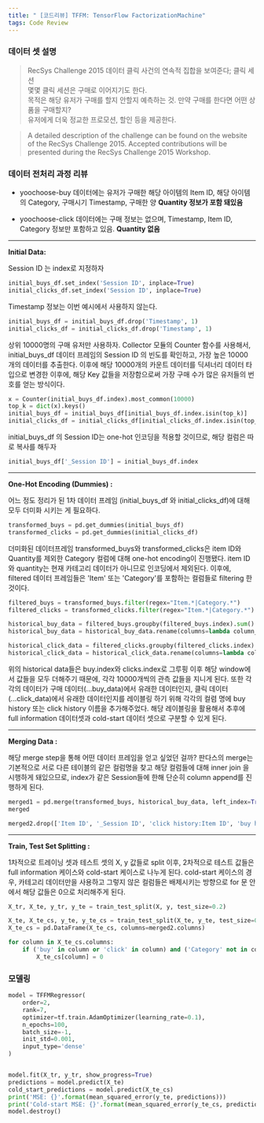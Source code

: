 ```yaml
---
title: " [코드리뷰] TFFM: TensorFlow FactorizationMachine"
tags: Code Review
---
```



### 데이터 셋 설명
>RecSys Challenge 2015 데이터
클릭 사건의 연속적 집합을 보여준다; 클릭 세션<br>
몇몇 클릭 세션은 구매로 이어지기도 한다. <br>
목적은 해당 유저가 구매를 할지 안할지 예측하는 것. 만약 구매를 한다면 어떤 상품을 구매할지?<br>
유저에게 더욱 정교한 프로모션, 할인 등을 제공한다.

>A detailed description of the challenge can be found on the website of the RecSys Challenge 2015.
Accepted contributions will be presented during the RecSys Challenge 2015 Workshop.

### 데이터 전처리 과정 리뷰
- yoochoose-buy 데이터에는 유저가 구매한 해당 아이템의 Item ID, 해당 아이템의 Category, 구매시기 Timestamp, 구매한 양 **Quantity 정보가 포함 돼있음<br>**

- yoochoose-click 데이터에는 구매 정보는 없으며, Timestamp, Item ID, Category 정보만 포함하고 있음. **Quantity 없음**

---
**Initial Data:** <br>

Session ID 는 index로 지정하자
```python
initial_buys_df.set_index('Session ID', inplace=True)
initial_clicks_df.set_index('Session ID', inplace=True)
```

Timestamp 정보는 이번 예시에서 사용하지 않는다.
~~~python
initial_buys_df = initial_buys_df.drop('Timestamp', 1)
initial_clicks_df = initial_clicks_df.drop('Timestamp', 1)
~~~

상위 10000명의 구매 유저만 사용하자.
Collector 모듈의 Counter 함수를 사용해서, initial_buys_df 데이터 프레임의 Session ID 의 빈도를 확인하고, 가장 높은 10000 개의 데이터를 추출한다. 이후에 해당 10000개의 카운트 데이터를 딕셔너리 데이터 타입으로 변경한 이후에, 해당 Key 값들을 저장함으로써 가장 구매 수가 많은 유저들의 번호를 얻는 방식이다.

~~~python
x = Counter(initial_buys_df.index).most_common(10000)
top_k = dict(x).keys()
initial_buys_df = initial_buys_df[initial_buys_df.index.isin(top_k)]
initial_clicks_df = initial_clicks_df[initial_clicks_df.index.isin(top_k)]
~~~

initial_buys_df 의 Session ID는 one-hot 인코딩을 적용할 것이므로, 해당 컬럼은 따로 복사를 해두자

~~~python
initial_buys_df['_Session ID'] = initial_buys_df.index
~~~

---
**One-Hot Encoding (Dummies) :**<br>

어느 정도 정리가 된 1차 데이터 프레임 (initial_buys_df 와 initial_clicks_df)에 대해 모두 더미화 시키는 게 필요하다.
~~~python
transformed_buys = pd.get_dummies(initial_buys_df)
transformed_clicks = pd.get_dummies(initial_clicks_df)
~~~~

더미화된 데이터프레임 transformed_buys와 transformed_clicks은 item ID와 Quantity를 제외한 Category 컬럼에 대해 one-hot encoding이 진행됐다. item ID와 quantity는 현재 카테고리 데이터가 아니므로 인코딩에서 제외된다. 이후에, filtered 데이터 프레임들은 'Item' 또는 'Category'를 포함하는 컬럼들로 filtering 한 것이다.

~~~python
filtered_buys = transformed_buys.filter(regex="Item.*|Category.*")
filtered_clicks = transformed_clicks.filter(regex="Item.*|Category.*")

historical_buy_data = filtered_buys.groupby(filtered_buys.index).sum()
historical_buy_data = historical_buy_data.rename(columns=lambda column_name: 'buy history:' + column_name)

historical_click_data = filtered_clicks.groupby(filtered_clicks.index).sum()
historical_click_data = historical_click_data.rename(columns=lambda column_name: 'click history:' + column_name)
~~~

위의 historical data들은 buy.index와 clicks.index로 그루핑 이후 해당 window에서 값들을 모두 더해주기 때문에, 각각 10000개씩의 관측 값들을 지니게 된다. 또한 각각의 데이터가 구매 데이터(...buy_data)에서 유래한 데이터인지, 클릭 데이터(...click_data)에서 유래한 데이터인지를 레이블링 하기 위해 각각의 컬렴 명에 buy history 또는 click history 이름을 추가해주었다. 해당 레이블링을 활용해서 추후에 full information 데이터셋과 cold-start 데이터 셋으로 구분할 수 있게 된다.

---
**Merging Data :**<br>

해당 merge step을 통해 어떤 데이터 프레임을 얻고 싶었던 걸까? 판다스의 merge는 기본적으로 서로 다른 테이블의 같은 컬럼명을 찾고 해당 컬럼들에 대해 inner join 을 시행하게 돼있으므로, index가 같은 Session들에 한해 단순히 column append를 진행하게 된다.

~~~python
merged1 = pd.merge(transformed_buys, historical_buy_data, left_index=True, right_index=True)
merged

merged2.drop(['Item ID', '_Session ID', 'click history:Item ID', 'buy history:Item ID'], 1, inplace=True)
~~~

---

**Train, Test Set Splitting :**<br>

1차적으로 트레이닝 셋과 테스트 셋의 X, y 값들로 split 이후, 2차적으로 테스트 값들은 full information 케이스와 cold-start 케이스로 나누게 된다. cold-start 케이스의 경우, 카테고리 데이터만을 사용하고 그렇지 않은 컬럼들은 배제시키는 방향으로 for 문 안에서 해당 값들은 0으로 처리해주게 된다.

~~~python
X_tr, X_te, y_tr, y_te = train_test_split(X, y, test_size=0.2)

X_te, X_te_cs, y_te, y_te_cs = train_test_split(X_te, y_te, test_size=0.5)
X_te_cs = pd.DataFrame(X_te_cs, columns=merged2.columns)

for column in X_te_cs.columns:
    if ('buy' in column or 'click' in column) and ('Category' not in column):
        X_te_cs[column] = 0
~~~

### 모델링

~~~python
model = TFFMRegressor(
    order=2,
    rank=7,
    optimizer=tf.train.AdamOptimizer(learning_rate=0.1),
    n_epochs=100,
    batch_size=-1,
    init_std=0.001,
    input_type='dense'
)


model.fit(X_tr, y_tr, show_progress=True)
predictions = model.predict(X_te)
cold_start_predictions = model.predict(X_te_cs)
print('MSE: {}'.format(mean_squared_error(y_te, predictions)))
print('Cold-start MSE: {}'.format(mean_squared_error(y_te_cs, predictions)))
model.destroy()
~~~
